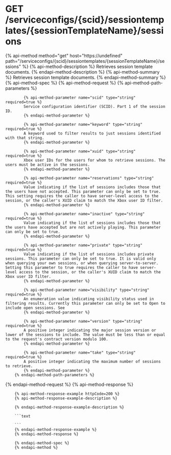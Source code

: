 # GET /serviceconfigs/{scid}/sessiontemplates/{sessionTemplateName}/sessions

{% api-method method="get" host="https://undefined" path="/serviceconfigs/{scid}/sessiontemplates/{sessionTemplateName}/sessions" %}
        {% api-method-description %}
        Retrieves session template documents.
        {% endapi-method-description %}
        {% api-method-summary %}
        Retrieves session template documents.
        {% endapi-method-summary %}
        {% api-method-spec %}
        {% api-method-request %}
        {% api-method-path-parameters %}
        
            {% api-method-parameter name="scid" type="string" required=true %}
            Service configuration identifier (SCID). Part 1 of the session ID.
            {% endapi-method-parameter %}

            {% api-method-parameter name="keyword" type="string" required=true %}
            A keyword used to filter results to just sessions identified with that string.
            {% endapi-method-parameter %}

            {% api-method-parameter name="xuid" type="string" required=true %}
            Xbox user IDs for the users for whom to retrieve sessions. The users must be active in the sessions.
            {% endapi-method-parameter %}

            {% api-method-parameter name="reservations" type="string" required=true %}
            Value indicating if the list of sessions includes those that the users have not accepted. This parameter can only be set to true. This setting requires the caller to have server-level access to the session, or the caller's XUID claim to match the Xbox user ID filter.
            {% endapi-method-parameter %}

            {% api-method-parameter name="inactive" type="string" required=true %}
            Value indicating if the list of sessions includes those that the users have accepted but are not actively playing. This parameter can only be set to true.
            {% endapi-method-parameter %}

            {% api-method-parameter name="private" type="string" required=true %}
            Value indicating if the list of sessions includes private sessions. This parameter can only be set to true. It is valid only when querying your own sessions, or when querying server-to-server. Setting this parameter to true requires the caller to have server-level access to the session, or the caller's XUID claim to match the Xbox user ID filter.
            {% endapi-method-parameter %}

            {% api-method-parameter name="visibility" type="string" required=true %}
            An enumeration value indicating visibility status used in filtering results. Currently this parameter can only be set to Open to include open sessions. See 
            {% endapi-method-parameter %}

            {% api-method-parameter name="version" type="string" required=true %}
            A positive integer indicating the major session version or lower of the sessions to include. The value must be less than or equal to the request's contract version modulo 100.
            {% endapi-method-parameter %}

            {% api-method-parameter name="take" type="string" required=true %}
            A positive integer indicating the maximum number of sessions to retrieve.
            {% endapi-method-parameter %}
        {% endapi-method-path-parameters %}
{% endapi-method-request %}
        {% api-method-response %}
        
        {% api-method-response-example httpCode=200 %}
        {% api-method-response-example-description %}
        
        {% endapi-method-response-example-description %}
        
        ```text
        
        ```
        {% endapi-method-response-example %}
        {% endapi-method-response %}
        
        {% endapi-method-spec %}
        {% endapi-method %}